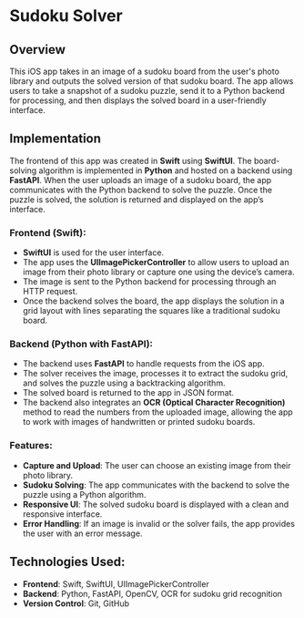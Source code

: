# Sudoku Solver

## Overview
This iOS app takes in an image of a sudoku board from the user's photo library and outputs the solved version of that sudoku board. The app allows users to take a snapshot of a sudoku puzzle, send it to a Python backend for processing, and then displays the solved board in a user-friendly interface.

## Implementation
The frontend of this app was created in **Swift** using **SwiftUI**. The board-solving algorithm is implemented in **Python** and hosted on a backend using **FastAPI**. When the user uploads an image of a sudoku board, the app communicates with the Python backend to solve the puzzle. Once the puzzle is solved, the solution is returned and displayed on the app’s interface.

### Frontend (Swift):
- **SwiftUI** is used for the user interface.
- The app uses the **UIImagePickerController** to allow users to upload an image from their photo library or capture one using the device’s camera.
- The image is sent to the Python backend for processing through an HTTP request.
- Once the backend solves the board, the app displays the solution in a grid layout with lines separating the squares like a traditional sudoku board.

### Backend (Python with FastAPI):
- The backend uses **FastAPI** to handle requests from the iOS app.
- The solver receives the image, processes it to extract the sudoku grid, and solves the puzzle using a backtracking algorithm.
- The solved board is returned to the app in JSON format.
- The backend also integrates an **OCR (Optical Character Recognition)** method to read the numbers from the uploaded image, allowing the app to work with images of handwritten or printed sudoku boards.

### Features:
- **Capture and Upload**: The user can choose an existing image from their photo library.
- **Sudoku Solving**: The app communicates with the backend to solve the puzzle using a Python algorithm.
- **Responsive UI**: The solved sudoku board is displayed with a clean and responsive interface.
- **Error Handling**: If an image is invalid or the solver fails, the app provides the user with an error message.

## Technologies Used:
- **Frontend**: Swift, SwiftUI, UIImagePickerController
- **Backend**: Python, FastAPI, OpenCV, OCR for sudoku grid recognition
- **Version Control**: Git, GitHub

